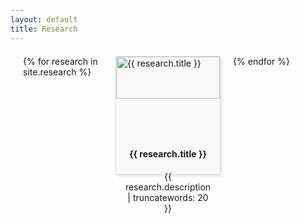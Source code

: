 ```yaml
---
layout: default
title: Research
---
```


<style>
  .card-container {
    display: grid;
    grid-template-columns: repeat(3, 1fr); /* Creates a three-column grid */
    gap: 20px; /* Adds space between the cards */
    margin: 20px;
  }
  .card {
    background: #f9f9f9;
    border: 1px solid #ddd;
    box-shadow: 2px 2px 5px rgba(0,0,0,0.1);
    transition: box-shadow 0.3s ease-in-out;
  }
  .card:hover {
    box-shadow: 5px 5px 15px rgba(0,0,0,0.2);
  }
  .card img {
    width: 100%; /* Makes the image cover the width of the card */
    height: 60%; /* Adjusts the height to maintain aspect ratio */
  }
  .container {
    padding: 15px;
    text-align: center;
  }
</style>

<div class="card-container">
  {% for research in site.research %}
    <div class="card" onclick="location.href='{{ research.url }}';" style="cursor: pointer;">
      <img src="{{ research.image }}" alt="{{ research.title }}">
      <div class="container">
        <h4><b>{{ research.title }}</b></h4>
        <p>{{ research.description | truncatewords: 20 }}</p>
      </div>
    </div>
  {% endfor %}
</div>

